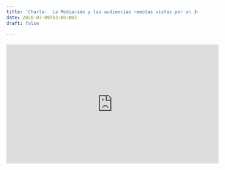 ```yaml
---
title: 'Charla:  La Mediación y las audiencias remotas vistas por un Juez'
date: 2020-07-09T03:00:00Z
draft: false

---
```

###### <iframe width="560" height="315" src="https://www.youtube.com/embed/G-I2HzNP48E" frameborder="0" allow="accelerometer; autoplay; encrypted-media; gyroscope; picture-in-picture" allowfullscreen></iframe>